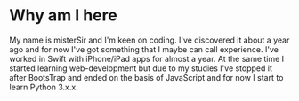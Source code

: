 # Why am I here

My name is misterSir and I'm keen on coding.
 I've discovered it about a year ago and for now I've got something that I maybe can call
 experience. I've worked in Swift with iPhone/iPad apps for almost a year. At the same time
 I started learning web-development but due to my studies I've stopped it after BootsTrap and ended 
 on the basis of JavaScript and for now I start to learn Python 3.x.x.  
